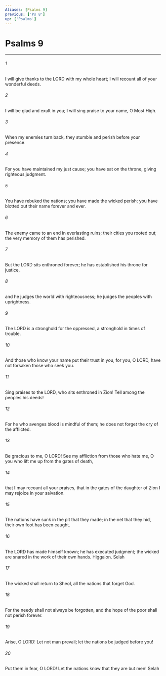 ```yaml
---
Aliases: [Psalms 9]
previous: ['Ps 8']
up: ['Psalms']
---
```

# Psalms 9

***

 

###### 1 
I will give thanks to the LORD with my whole heart; 
 I will recount all of your wonderful deeds. 
 
 

###### 2 
I will be glad and exult in you; 
 I will sing praise to your name, O Most High.
 
 

###### 3 
When my enemies turn back, 
 they stumble and perish before your presence. 
 
 

###### 4 
For you have maintained my just cause; 
 you have sat on the throne, giving righteous judgment.
 
 

###### 5 
You have rebuked the nations; you have made the wicked perish; 
 you have blotted out their name forever and ever. 
 
 

###### 6 
The enemy came to an end in everlasting ruins; 
 their cities you rooted out; 
 the very memory of them has perished.
 
 

###### 7 
But the LORD sits enthroned forever; 
 he has established his throne for justice, 
 
 

###### 8 
and he judges the world with righteousness; 
 he judges the peoples with uprightness.
 
 

###### 9 
The LORD is a stronghold for the oppressed, 
 a stronghold in times of trouble. 
 
 

###### 10 
And those who know your name put their trust in you, 
 for you, O LORD, have not forsaken those who seek you.
 
 

###### 11 
Sing praises to the LORD, who sits enthroned in Zion! 
 Tell among the peoples his deeds! 
 
 

###### 12 
For he who avenges blood is mindful of them; 
 he does not forget the cry of the afflicted.
 
 

###### 13 
Be gracious to me, O LORD! 
 See my affliction from those who hate me, 
 O you who lift me up from the gates of death, 
 
 

###### 14 
that I may recount all your praises, 
 that in the gates of the daughter of Zion 
 I may rejoice in your salvation.
 
 

###### 15 
The nations have sunk in the pit that they made; 
 in the net that they hid, their own foot has been caught. 
 
 

###### 16 
The LORD has made himself known; he has executed judgment; 
 the wicked are snared in the work of their own hands. Higgaion. Selah
 
 

###### 17 
The wicked shall return to Sheol, 
 all the nations that forget God.
 
 

###### 18 
For the needy shall not always be forgotten, 
 and the hope of the poor shall not perish forever.
 
 

###### 19 
Arise, O LORD! Let not man prevail; 
 let the nations be judged before you! 
 
 

###### 20 
Put them in fear, O LORD! 
 Let the nations know that they are but men! Selah
 
